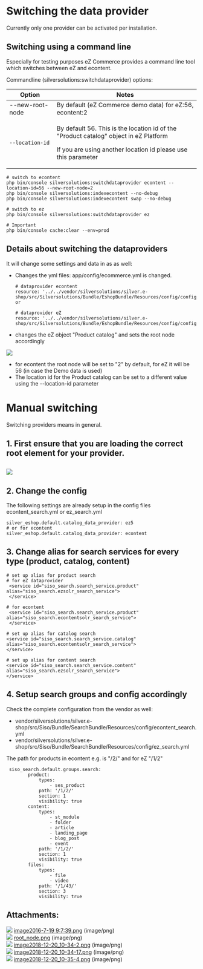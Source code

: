 #  Switching the data provider 

Currently only one provider can be activated per installation.

## Switching using a command line

Especially for testing purposes eZ Commerce provides a command line tool which switches between eZ and econtent.

Commandline (silversolutions:switchdataprovider) options:

<table>
<thead>
<tr class="header">
<th>Option</th>
<th>Notes</th>
</tr>
</thead>
<tbody>
<tr>
<td>--new-root-node</td>
<td>By default (eZ Commerce demo data) for eZ:56, econtent:2</td>
</tr>
<tr>
<td><pre><code>--location-id</code></pre></td>
<td><p>By default 56. This is the location id of the "Product catalog" object in eZ Platform</p>
<p>If you are using another location id please use this parameter</p></td>
</tr>
</tbody>
</table>

``` 
# switch to econtent 
php bin/console silversolutions:switchdataprovider econtent --location-id=56 --new-root-node=2
php bin/console silversolutions:indexecontent --no-debug
php bin/console silversolutions:indexecontent swap --no-debug
 
# switch to ez 
php bin/console silversolutions:switchdataprovider ez

# Important
php bin/console cache:clear --env=prod
```

## Details about switching the dataproviders

It will change some settings and data in as as well:

  - Changes the yml files:  app/config/ecommerce.yml is changed.  

    ``` 
    # dataprovider econtent
    resource: '../../vendor/silversolutions/silver.e-shop/src/Silversolutions/Bundle/EshopBundle/Resources/config/config_data_provider_econtent.yml' or 
     
    # dataprovider eZ
    resource: '../../vendor/silversolutions/silver.e-shop/src/Silversolutions/Bundle/EshopBundle/Resources/config/config_data_provider_ez.yml'
    ```

  - changes the eZ object "Product catalog" and sets the root node accordingly

![](attachments/23560870/23569161.png)

  - for econtent the root node will be set to "2" by default, for eZ it will be 56 (in case the Demo data is used) 
  - The location id for the Product catalog can be set to a different value using the --location-id parameter 

# Manual switching

Switching providers means in general. 

## 1. First ensure that you are loading the correct  root element for your provider.

## ![](attachments/23560870/23569232.png)

## 2. Change the config

The following settings are already setup in the config files econtent\_search.yml or ez\_search.yml

``` 
silver_eshop.default.catalog_data_provider: ez5
# or for econtent
silver_eshop.default.catalog_data_provider: econtent 
```

## 3. Change alias for search services for every type (product, catalog, content)

``` 
# set up alias for product search 
# for eZ dataprovider 
 <service id="siso_search.search_service.product" alias="siso_search.ezsolr_search_service">
 </service>
 
# for econtent
 <service id="siso_search.search_service.product" alias="siso_search.econtentsolr_search_service">
 </service>

# set up alias for catalog search 
<service id="siso_search.search_service.catalog" alias="siso_search.econtentsolr_search_service">
</service>

# set up alias for content search 
<service id="siso_search.search_service.content" alias="siso_search.ezsolr_search_service">
</service>
```

## 4. Setup search groups and config accordingly

Check the complete  configuration from the vendor as well:

  - vendor/silversolutions/silver.e-shop/src/Siso/Bundle/SearchBundle/Resources/config/econtent\_search.yml
  - vendor/silversolutions/silver.e-shop/src/Siso/Bundle/SearchBundle/Resources/config/ez\_search.yml

The path for products in econtent e.g. is "/2/" and for eZ "/1/2"

``` 
 siso_search.default.groups.search:
        product:
            types:
                - ses_product
            path: '/1/2/'
            section: 1
            visibility: true
        content:
            types:
                - st_module
                - folder
                - article
                - landing_page
                - blog_post
                - event
            path: '/1/2/'
            section: 1
            visibility: true
        files:
            types:
                - file
                - video
            path: '/1/43/'
            section: 3
            visibility: true
```

## Attachments:

![](images/icons/bullet_blue.gif) [image2016-7-19 9:7:39.png](attachments/23560870/23571064.png) (image/png)  
![](images/icons/bullet_blue.gif) [root\_node.png](attachments/23560870/23571065.png) (image/png)  
![](images/icons/bullet_blue.gif) [image2018-12-20\_10-34-2.png](attachments/23560870/23569228.png) (image/png)  
![](images/icons/bullet_blue.gif) [image2018-12-20\_10-34-17.png](attachments/23560870/23569232.png) (image/png)  
![](images/icons/bullet_blue.gif) [image2018-12-20\_10-35-4.png](attachments/23560870/23569161.png) (image/png)  
